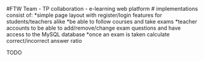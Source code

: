 #FTW Team - TP collaboration - e-learning web platform #
implementations consist of:
*simple page layout with register/login features for students/teachers alike
*be able to follow courses and take exams
*teacher accounts to be able to add/remove/change exam questions and have access to the MySQL database
*once an exam is taken calculate correct/incorrect answer ratio

TODO
